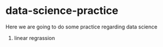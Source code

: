 # data-science-practice

Here we are going to do some practice regarding data science 
1) linear regrassion
 
